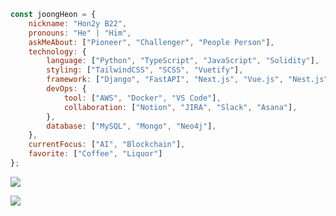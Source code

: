 ```javascript
const joongHeon = {
    nickname: "Hon2y B22",
    pronouns: "He" | "Him",
    askMeAbout: ["Pioneer", "Challenger", "People Person"],
    technology: {
        language: ["Python", "TypeScript", "JavaScript", "Solidity"],
        styling: ["TailwindCSS", "SCSS", "Vuetify"],
        framework: ["Django", "FastAPI", "Next.js", "Vue.js", "Nest.js"],
        devOps: {
            tool: ["AWS", "Docker", "VS Code"],
            collaboration: ["Notion", "JIRA", "Slack", "Asana"],
        },
        database: ["MySQL", "Mongo", "Neo4j"],
    },
    currentFocus: ["AI", "Blockchain"],
    favorite: ["Coffee", "Liquor"]
};
```

<a href="https://hon2ycomb.notion.site/fb57e249f7784ce384cc8ba14aa9914a?v=bd438f897a8b4479a22f83c6df779e71&pvs=4" target="_blank"><img src="https://img.shields.io/badge/중헌 아카이브-000000?style=social&logo=notion"/></a><br>

<a href="https://myhoneyhouse.tistory.com" target="_blank"><img src="https://img.shields.io/badge/HoneyComb-000000?style=social&logo=tistory"/></a><br>
